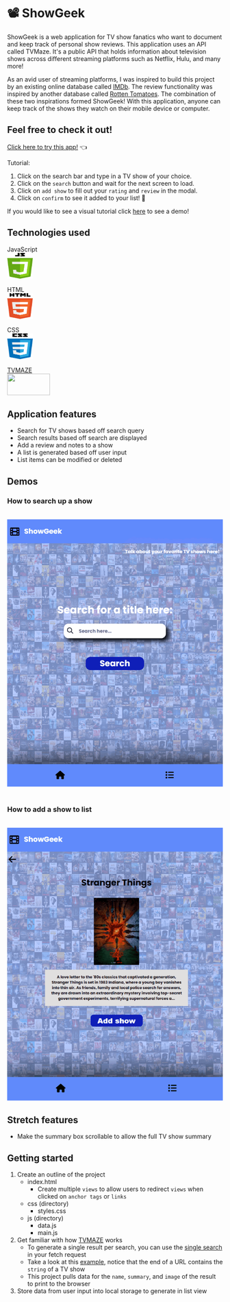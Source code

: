 # :film_projector:	ShowGeek

ShowGeek is a web application for TV show fanatics who want to document and keep track of personal show reviews. This application uses an API called TVMaze. It's a public API that holds information about television shows across different streaming platforms such as Netflix, Hulu, and many more!

As an avid user of streaming platforms, I was inspired to build this project by an existing online database called [IMDb](https://www.imdb.com/). The review functionality was inspired by another database called [Rotten Tomatoes](https://www.rottentomatoes.com/). The combination of these two inspirations formed ShowGeek! With this application, anyone can keep track of the shows they watch on their mobile device or computer.


## Feel free to check it out!
[Click here to try this app!](https://mattchau01.github.io/ShowGeek/) :point_left:

Tutorial:

1. Click on the search bar and type in a TV show of your choice.
2. Click on the `search` button and wait for the next screen to load.
3. Click on `add show` to fill out your `rating` and `review` in the modal.
4. Click on `confirm` to see it added to your list! :raised_hands:

If you would like to see a visual tutorial click [here](#demos) to see a demo!

## Technologies used

JavaScript <br><img src="https://raw.githubusercontent.com/MattChau01/rc1022-code-solutions/3b0735d1400706dd0614fd244486d9b6b3c82a4e/javascript-view-swapping/images/javascript.png" width="60" height="60" />


HTML <br><img src="https://raw.githubusercontent.com/MattChau01/rc1022-code-solutions/3b0735d1400706dd0614fd244486d9b6b3c82a4e/javascript-view-swapping/images/html.png" width="60" height="60" />


CSS <br><img src="https://raw.githubusercontent.com/MattChau01/rc1022-code-solutions/3b0735d1400706dd0614fd244486d9b6b3c82a4e/javascript-view-swapping/images/css.png" width="60" height="60" />

[TVMAZE](https://www.tvmaze.com/api) <br><img src="https://static.tvmaze.com/images/tvm-header-logo.png" width="100" height="50" />


## Application features

- Search for TV shows based off search query
- Search results based off search are displayed
- Add a review and notes to a show
- A list is generated based off user input
- List items can be modified or deleted


## Demos

<h3><strong>How to search up a show</strong></h3> <br>
  <img src="/assets/demo1.gif" alt="demo1"> <br>
<br />
<h3><strong>How to add a show to list</strong></h3> <br>
  <img src="/assets/demo2.gif" alt="demo2">

## Stretch features

- Make the summary box scrollable to allow the full TV show summary

## Getting started

1. Create an outline of the project
    - index.html
      - Create multiple `views` to allow users to redirect `views` when clicked on `anchor tags` or `links`
    - css (directory)
        - styles.css
    - js (directory)
        - data.js
        - main.js
2. Get familiar with how [TVMAZE](https://www.tvmaze.com/api) works
    - To generate a single result per search, you can use the [single search](https://www.tvmaze.com/api#show-single-search) in your fetch request
    - Take a look at this [example](https://api.tvmaze.com/singlesearch/shows?q=stranger+things), notice that the end of a URL contains the `string` of a TV show
    - This project pulls data for the `name`, `summary`, and `image` of the result to print to the browser
3. Store data from user input into local storage to generate in list view
